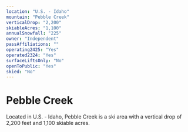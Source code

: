 ```yaml
---
location: "U.S. - Idaho"
mountain: "Pebble Creek"
verticalDrop: "2,200"
skiableAcres: "1,100"
annualSnowfall: "225"
owner: "Independent"
passAffiliations: ""
operating2425: "Yes"
operated2324: "Yes"
surfaceLiftsOnly: "No"
openToPublic: "Yes"
skied: "No"
---
```


# Pebble Creek

Located in U.S. - Idaho, Pebble Creek is a ski area with a vertical drop of 2,200 feet and 1,100 skiable acres.